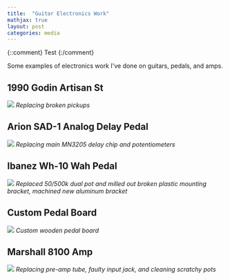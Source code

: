 ```yaml
---
title:  "Guitar Electronics Work"
mathjax: true
layout: post
categories: media
---
```


{::comment}
Test
{:/comment}

Some examples of electronics work I've done on guitars, pedals, and amps.

## 1990 Godin Artisan St
![](/assets/images/2022-08-14-guitar-electronics-work/IMG_0247_294.png)
*Replacing broken pickups*

## Arion SAD-1 Analog Delay Pedal
![](/assets/images/IMG_0638_2.png)
*Replacing main MN3205 delay chip and potentiometers*

## Ibanez Wh-10 Wah Pedal
![](/assets/images/2022-08-14-guitar-electronics-work/DSC_02422.png)
*Replaced 50/500k dual pot and milled out broken plastic mounting bracket, machined new aluminum bracket*

## Custom Pedal Board
![](/assets/images/2022-08-14-guitar-electronics-work/DSC_0045.JPG)
*Custom wooden pedal board*

## Marshall 8100 Amp
![](/assets/images/2022-08-14-guitar-electronics-work/IMG_0221_2.png)
*Replacing pre-amp tube, faulty input jack, and cleaning scratchy pots*





